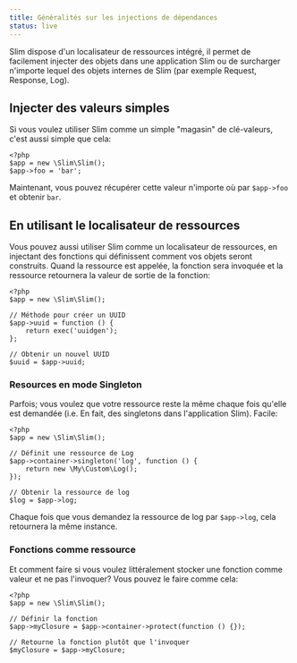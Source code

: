 ```yaml
---
title: Généralités sur les injections de dépendances
status: live
---
```


Slim dispose d'un localisateur de ressources intégré, il permet de facilement injecter des objets dans une application Slim ou de surcharger n'importe lequel des objets internes de Slim (par exemple Request, Response, Log).

## Injecter des valeurs simples

Si vous voulez utiliser Slim comme un simple "magasin" de clé-valeurs, c'est aussi simple que cela:

    <?php
    $app = new \Slim\Slim();
    $app->foo = 'bar';

Maintenant, vous pouvez récupérer cette valeur n'importe où par `$app->foo` et obtenir `bar`.

## En utilisant le localisateur de ressources

Vous pouvez aussi utiliser Slim comme un localisateur de ressources, en injectant des fonctions qui définissent comment vos objets seront construits. Quand la ressource est appelée, la fonction sera invoquée et la ressource retournera la valeur de sortie de la fonction:

    <?php
    $app = new \Slim\Slim();

    // Méthode pour créer un UUID
    $app->uuid = function () {
        return exec('uuidgen');
    };

    // Obtenir un nouvel UUID
    $uuid = $app->uuid;

### Resources en mode Singleton 

Parfois; vous voulez que votre ressource reste la même chaque fois qu'elle est demandée
(i.e. En fait, des singletons dans l'application Slim). Facile:

    <?php
    $app = new \Slim\Slim();

    // Définit une ressource de Log
    $app->container->singleton('log', function () {
        return new \My\Custom\Log();
    });

    // Obtenir la ressource de log
    $log = $app->log;

Chaque fois que vous demandez la ressource de log par `$app->log`, cela retournera la même instance.

### Fonctions comme ressource

Et comment faire si vous voulez littéralement stocker une fonction comme valeur et ne pas l'invoquer? Vous pouvez le faire comme cela:

    <?php
    $app = new \Slim\Slim();

    // Définir la fonction
    $app->myClosure = $app->container->protect(function () {});

    // Retourne la fonction plutôt que l'invoquer
    $myClosure = $app->myClosure;
